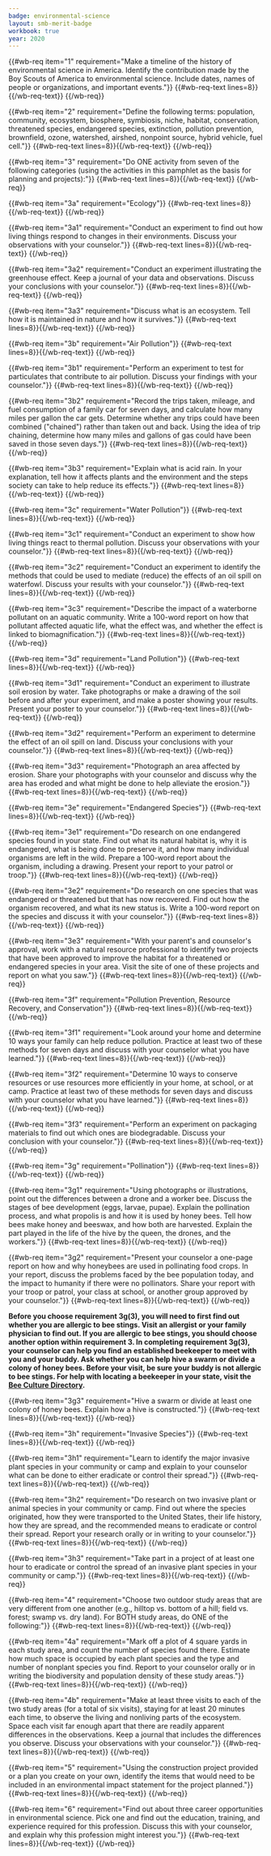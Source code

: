 ```yaml
---
badge: environmental-science
layout: smb-merit-badge
workbook: true
year: 2020
---
```



{{#wb-req item="1" requirement="Make a timeline of the history of environmental science in America. Identify the contribution made by the Boy Scouts of America to environmental science. Include dates, names of people or organizations, and important events."}}
{{#wb-req-text lines=8}}{{/wb-req-text}}
{{/wb-req}}

{{#wb-req item="2" requirement="Define the following terms: population, community, ecosystem, biosphere, symbiosis, niche, habitat, conservation, threatened species, endangered species, extinction, pollution prevention, brownfield, ozone, watershed, airshed, nonpoint source, hybrid vehicle, fuel cell."}}
{{#wb-req-text lines=8}}{{/wb-req-text}}
{{/wb-req}}

{{#wb-req item="3" requirement="Do ONE activity from seven of the following categories (using the activities in this pamphlet as the basis for planning and projects):"}}
{{#wb-req-text lines=8}}{{/wb-req-text}}
{{/wb-req}}

{{#wb-req item="3a" requirement="Ecology"}}
{{#wb-req-text lines=8}}{{/wb-req-text}}
{{/wb-req}}

{{#wb-req item="3a1" requirement="Conduct an experiment to find out how living things respond to changes in their environments. Discuss your observations with your counselor."}}
{{#wb-req-text lines=8}}{{/wb-req-text}}
{{/wb-req}}

{{#wb-req item="3a2" requirement="Conduct an experiment illustrating the greenhouse effect. Keep a journal of your data and observations. Discuss your conclusions with your counselor."}}
{{#wb-req-text lines=8}}{{/wb-req-text}}
{{/wb-req}}

{{#wb-req item="3a3" requirement="Discuss what is an ecosystem. Tell how it is maintained in nature and how it survives."}}
{{#wb-req-text lines=8}}{{/wb-req-text}}
{{/wb-req}}

{{#wb-req item="3b" requirement="Air Pollution"}}
{{#wb-req-text lines=8}}{{/wb-req-text}}
{{/wb-req}}

{{#wb-req item="3b1" requirement="Perform an experiment to test for particulates that contribute to air pollution. Discuss your findings with your counselor."}}
{{#wb-req-text lines=8}}{{/wb-req-text}}
{{/wb-req}}

{{#wb-req item="3b2" requirement="Record the trips taken, mileage, and fuel consumption of a family car for seven days, and calculate how many miles per gallon the car gets. Determine whether any trips could have been combined (\"chained\") rather than taken out and back. Using the idea of trip chaining, determine how many miles and gallons of gas could have been saved in those seven days."}}
{{#wb-req-text lines=8}}{{/wb-req-text}}
{{/wb-req}}

{{#wb-req item="3b3" requirement="Explain what is acid rain. In your explanation, tell how it affects plants and the environment and the steps society can take to help reduce its effects."}}
{{#wb-req-text lines=8}}{{/wb-req-text}}
{{/wb-req}}

{{#wb-req item="3c" requirement="Water Pollution"}}
{{#wb-req-text lines=8}}{{/wb-req-text}}
{{/wb-req}}

{{#wb-req item="3c1" requirement="Conduct an experiment to show how living things react to thermal pollution. Discuss your observations with your counselor."}}
{{#wb-req-text lines=8}}{{/wb-req-text}}
{{/wb-req}}

{{#wb-req item="3c2" requirement="Conduct an experiment to identify the methods that could be used to mediate (reduce) the effects of an oil spill on waterfowl. Discuss your results with your counselor."}}
{{#wb-req-text lines=8}}{{/wb-req-text}}
{{/wb-req}}

{{#wb-req item="3c3" requirement="Describe the impact of a waterborne pollutant on an aquatic community. Write a 100-word report on how that pollutant affected aquatic life, what the effect was, and whether the effect is linked to biomagnification."}}
{{#wb-req-text lines=8}}{{/wb-req-text}}
{{/wb-req}}

{{#wb-req item="3d" requirement="Land Pollution"}}
{{#wb-req-text lines=8}}{{/wb-req-text}}
{{/wb-req}}

{{#wb-req item="3d1" requirement="Conduct an experiment to illustrate soil erosion by water. Take photographs or make a drawing of the soil before and after your experiment, and make a poster showing your results. Present your poster to your counselor."}}
{{#wb-req-text lines=8}}{{/wb-req-text}}
{{/wb-req}}

{{#wb-req item="3d2" requirement="Perform an experiment to determine the effect of an oil spill on land. Discuss your conclusions with your counselor."}}
{{#wb-req-text lines=8}}{{/wb-req-text}}
{{/wb-req}}

{{#wb-req item="3d3" requirement="Photograph an area affected by erosion. Share your photographs with your counselor and discuss why the area has eroded and what might be done to help alleviate the erosion."}}
{{#wb-req-text lines=8}}{{/wb-req-text}}
{{/wb-req}}

{{#wb-req item="3e" requirement="Endangered Species"}}
{{#wb-req-text lines=8}}{{/wb-req-text}}
{{/wb-req}}

{{#wb-req item="3e1" requirement="Do research on one endangered species found in your state. Find out what its natural habitat is, why it is endangered, what is being done to preserve it, and how many individual organisms are left in the wild. Prepare a 100-word report about the organism, including a drawing. Present your report to your patrol or troop."}}
{{#wb-req-text lines=8}}{{/wb-req-text}}
{{/wb-req}}

{{#wb-req item="3e2" requirement="Do research on one species that was endangered or threatened but that has now recovered. Find out how the organism recovered, and what its new status is. Write a 100-word report on the species and discuss it with your counselor."}}
{{#wb-req-text lines=8}}{{/wb-req-text}}
{{/wb-req}}

{{#wb-req item="3e3" requirement="With your parent's and counselor's approval, work with a natural resource professional to identify two projects that have been approved to improve the habitat for a threatened or endangered species in your area. Visit the site of one of these projects and report on what you saw."}}
{{#wb-req-text lines=8}}{{/wb-req-text}}
{{/wb-req}}

{{#wb-req item="3f" requirement="Pollution Prevention, Resource Recovery, and Conservation"}}
{{#wb-req-text lines=8}}{{/wb-req-text}}
{{/wb-req}}

{{#wb-req item="3f1" requirement="Look around your home and determine 10 ways your family can help reduce pollution. Practice at least two of these methods for seven days and discuss with your counselor what you have learned."}}
{{#wb-req-text lines=8}}{{/wb-req-text}}
{{/wb-req}}

{{#wb-req item="3f2" requirement="Determine 10 ways to conserve resources or use resources more efficiently in your home, at school, or at camp. Practice at least two of these methods for seven days and discuss with your counselor what you have learned."}}
{{#wb-req-text lines=8}}{{/wb-req-text}}
{{/wb-req}}

{{#wb-req item="3f3" requirement="Perform an experiment on packaging materials to find out which ones are biodegradable. Discuss your conclusion with your counselor."}}
{{#wb-req-text lines=8}}{{/wb-req-text}}
{{/wb-req}}

{{#wb-req item="3g" requirement="Pollination"}}
{{#wb-req-text lines=8}}{{/wb-req-text}}
{{/wb-req}}

{{#wb-req item="3g1" requirement="Using photographs or illustrations, point out the differences between a drone and a worker bee. Discuss the stages of bee development (eggs, larvae, pupae). Explain the pollination process, and what propolis is and how it is used by honey bees. Tell how bees make honey and beeswax, and how both are harvested. Explain the part played in the life of the hive by the queen, the drones, and the workers."}}
{{#wb-req-text lines=8}}{{/wb-req-text}}
{{/wb-req}}

{{#wb-req item="3g2" requirement="Present your counselor a one-page report on how and why honeybees are used in pollinating food crops. In your report, discuss the problems faced by the bee population today, and the impact to humanity if there were no pollinators. Share your report with your troop or patrol, your class at school, or another group approved by your counselor."}}
{{#wb-req-text lines=8}}{{/wb-req-text}}
{{/wb-req}}

**Before you choose requirement 3g(3), you will need to first find out whether you are allergic to bee stings. Visit an allergist or your family physician to find out. If you are allergic to bee stings, you should choose another option within requirement 3. In completing requirement 3g(3), your counselor can help you find an established beekeeper to meet with you and your buddy. Ask whether you can help hive a swarm or divide a colony of honey bees. Before your visit, be sure your buddy is not allergic to bee stings. For help with locating a beekeeper in your state, visit the <a href="https://www.beeculture.com/directory/">Bee Culture Directory</a>.**

{{#wb-req item="3g3" requirement="Hive a swarm or divide at least one colony of honey bees. Explain how a hive is constructed."}}
{{#wb-req-text lines=8}}{{/wb-req-text}}
{{/wb-req}}

{{#wb-req item="3h" requirement="Invasive Species"}}
{{#wb-req-text lines=8}}{{/wb-req-text}}
{{/wb-req}}

{{#wb-req item="3h1" requirement="Learn to identify the major invasive plant species in your community or camp and explain to your counselor what can be done to either eradicate or control their spread."}}
{{#wb-req-text lines=8}}{{/wb-req-text}}
{{/wb-req}}

{{#wb-req item="3h2" requirement="Do research on two invasive plant or animal species in your community or camp. Find out where the species originated, how they were transported to the United States, their life history, how they are spread, and the recommended means to eradicate or control their spread. Report your research orally or in writing to your counselor."}}
{{#wb-req-text lines=8}}{{/wb-req-text}}
{{/wb-req}}

{{#wb-req item="3h3" requirement="Take part in a project of at least one hour to eradicate or control the spread of an invasive plant species in your community or camp."}}
{{#wb-req-text lines=8}}{{/wb-req-text}}
{{/wb-req}}

{{#wb-req item="4" requirement="Choose two outdoor study areas that are very different from one another (e.g., hilltop vs. bottom of a hill; field vs. forest; swamp vs. dry land). For BOTH study areas, do ONE of the following:"}}
{{#wb-req-text lines=8}}{{/wb-req-text}}
{{/wb-req}}

{{#wb-req item="4a" requirement="Mark off a plot of 4 square yards in each study area, and count the number of species found there. Estimate how much space is occupied by each plant species and the type and number of nonplant species you find. Report to your counselor orally or in writing the biodiversity and population density of these study areas."}}
{{#wb-req-text lines=8}}{{/wb-req-text}}
{{/wb-req}}

{{#wb-req item="4b" requirement="Make at least three visits to each of the two study areas (for a total of six visits), staying for at least 20 minutes each time, to observe the living and nonliving parts of the ecosystem. Space each visit far enough apart that there are readily apparent differences in the observations. Keep a journal that includes the differences you observe. Discuss your observations with your counselor."}}
{{#wb-req-text lines=8}}{{/wb-req-text}}
{{/wb-req}}

{{#wb-req item="5" requirement="Using the construction project provided or a plan you create on your own, identify the items that would need to be included in an environmental impact statement for the project planned."}}
{{#wb-req-text lines=8}}{{/wb-req-text}}
{{/wb-req}}

{{#wb-req item="6" requirement="Find out about three career opportunities in environmental science. Pick one and find out the education, training, and experience required for this profession. Discuss this with your counselor, and explain why this profession might interest you."}}
{{#wb-req-text lines=8}}{{/wb-req-text}}
{{/wb-req}}
